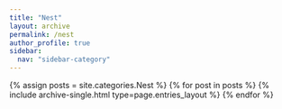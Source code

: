 ```yaml
---
title: "Nest"
layout: archive
permalink: /nest
author_profile: true
sidebar:
  nav: "sidebar-category"
---
```


{% assign posts = site.categories.Nest %}
{% for post in posts %} {% include archive-single.html type=page.entries_layout %} {% endfor %}
